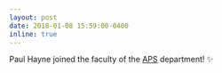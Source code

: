 ```yaml
---
layout: post
date: 2018-01-08 15:59:00-0400
inline: true
---
```


Paul Hayne joined the faculty of the <a href="https://www.colorado.edu/aps" target="\_blank">APS</a> department! :sparkles:
